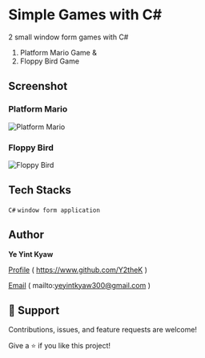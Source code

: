# Simple Games with C#
2 small window form games with C# 
1. Platform Mario Game &amp; 
2. Floppy Bird Game


## Screenshot
### Platform Mario
![Platform Mario](https://github.com/Y2theK/simple-game-with-Csharp/blob/main/gameTuto_floppyBird/demo%20images/platform_mario.PNG "PlatForm Mario")

### Floppy Bird
![Floppy Bird](https://github.com/Y2theK/simple-game-with-Csharp/blob/main/demo%20images/floppybird.PNG "Floopy Bird")

## Tech Stacks
`C#` `window form application`

## Author
**Ye Yint Kyaw**

[Profile](https://www.github.com/Y2theK) ( https://www.github.com/Y2theK )

[Email](mailto:yeyintkyaw300@gmail.com?subject=Hi "Hi!") ( mailto:yeyintkyaw300@gmail.com )

## 🤝 Support

Contributions, issues, and feature requests are welcome!

Give a ⭐️ if you like this project!
